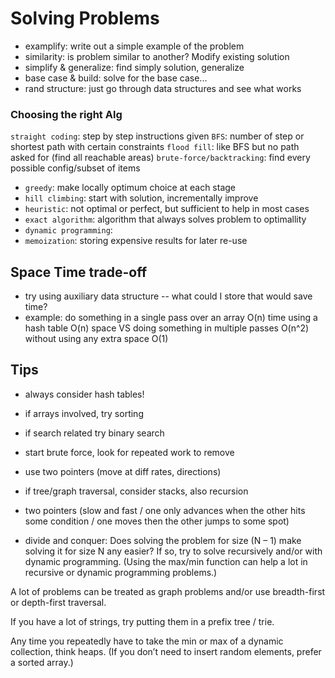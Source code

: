 # Solving Problems

- examplify: write out a simple example of the problem
- similarity: is problem similar to another? Modify existing solution
- simplify & generalize: find simply solution, generalize
- base case & build: solve for the base case...
- rand structure: just go through data structures and see what works

### Choosing the right Alg

`straight coding`: step by step instructions given
`BFS`: number of step or shortest path with certain constraints
`flood fill`: like BFS but no path asked for (find all reachable areas)
`brute-force/backtracking`: find every possible config/subset of items

- `greedy`: make locally optimum choice at each stage
- `hill climbing`: start with solution, incrementally improve
- `heuristic`: not optimal or perfect, but sufficient to help in most cases
- `exact algorithm`: algorithm that always solves problem to optimallity
- `dynamic programming`:
- `memoization`: storing expensive results for later re-use

## Space Time trade-off

- try using auxiliary data structure -- what could I store that would save time?
- example: do something in a single pass over an array O(n) time using a hash table O(n) space VS doing something in multiple passes O(n^2) without using any extra space O(1)

## Tips

- always consider hash tables!
- if arrays involved, try sorting
- if search related try binary search
- start brute force, look for repeated work to remove
- use two pointers (move at diff rates, directions)
- if tree/graph traversal, consider stacks, also recursion

- two pointers (slow and fast / one only advances when the other hits some condition / one moves then the other jumps to some spot)

- divide and conquer: Does solving the problem for size (N – 1) make solving it for size N any easier? If so, try to solve recursively and/or with dynamic programming. (Using the max/min function can help a lot in recursive or dynamic programming problems.)

A lot of problems can be treated as graph problems and/or use breadth-first or depth-first traversal.

If you have a lot of strings, try putting them in a prefix tree / trie.

Any time you repeatedly have to take the min or max of a dynamic collection, think heaps. (If you don’t need to insert random elements, prefer a sorted array.)